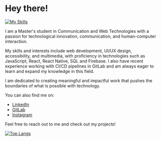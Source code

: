 # Hey there!

[![My Skills](https://skills.thijs.gg/icons?i=html,css,js,nodejs,react,redux,firebase,figma,git,mysql,php,r,c)](https://skills.thijs.gg)

I am a Master's student in Communication and Web Technologies with a passion for technological innovation, communication, and human-computer interaction.

My skills and interests include web development, UI/UX design, accessibility, and multimedia, with proficiency in technologies such as JavaScript, React, React Native, SQL and Firebase. I also have recent experience working with CI/CD pipelines in GitLab and am always eager to learn and expand my knowledge in this field.

I am dedicated to creating meaningful and impactful work that pushes the boundaries of what is possible with technology.

You can also find me on:
- [LinkedIn](https://www.linkedin.com/in/daniel-alves-833227199/)
- [GitLab](https://gitlab.com/alvesdaniel)
- [Instagram](https://www.instagram.com/coolalves/)

Feel free to reach out to me and check out my projects!

[![Top Langs](https://github-readme-stats.vercel.app/api/top-langs/?username=coolalves&hide_progress=false&theme=dracula&show_icons=true)](https://github.com/coolalves/github-readme-stats)



